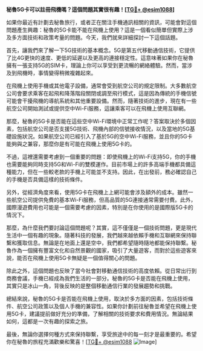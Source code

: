 **秘魯5G卡可以註冊飛機嗎？這個問題其實很有趣！[[TG💪+ @esim1088](https://t.me/s/esim1088)]**

如果你最近有計劃去秘魯旅行，或者正在關注手機通訊相關的資訊，可能會對這個問題產生興趣：秘魯的5G卡能不能在飛機上使用？這是一個看似簡單但實際上涉及多方面技術和政策考量的問題。今天，我們就來詳細探討一下這個話題。

首先，讓我們來了解一下5G技術的基本概念。5G是第五代移動通信技術，它提供了比4G更快的速度、更低的延遲以及更高的連接穩定性。這意味著如果你在秘魯擁有一張支持5G的SIM卡，理論上你可以享受到更流暢的網絡體驗。然而，當涉及到飛機時，事情變得稍微複雜起來。

在飛機上使用手機或其他電子設備，通常會受到航空公司的規定限制。大多數航空公司會要求乘客在起飛和降落階段關閉或調至飛行模式，這是因為傳統的手機信號可能會干擾飛機的導航系統和其他重要設備。然而，隨著技術的進步，現在有一些航空公司開始測試或提供空中Wi-Fi服務，這讓乘客可以在飛機上使用互聯網。

那麼，秘魯的5G卡是否能在這些空中Wi-Fi環境中正常工作呢？答案取決於多個因素，包括航空公司是否支援5G技術、飛機內部的信號接收情況，以及當地的5G基礎設施狀況。如果航空公司已經引入了基於5G的空中Wi-Fi服務，並且你的5G卡能夠與之兼容，那麼你是有可能在飛機上使用5G卡的。

不過，這裡還需要考慮到一個重要的問題：即使飛機上的Wi-Fi支持5G，你的手機也需要能夠同時支持5G和Wi-Fi的雙模運作。目前市場上的許多高端手機都具備這種能力，但在一些較老款的手機上可能並不支持。因此，在出發前，務必確認自己的手機是否具備這樣的技術條件。

另外，從經濟角度來看，使用5G卡在飛機上上網可能會涉及額外的成本。雖然一些航空公司提供免費的基本Wi-Fi服務，但高品質的5G連接通常需要付費。此外，國際漫遊費用也可能是一個需要考慮的因素，特別是在你使用的是國際版5G卡的情況下。

那麼，為什麼我們要討論這個問題呢？其實，這不僅僅是一個技術問題，更是現代生活中一個有趣的現象。隨著科技的發展，我們越來越依賴手機和互聯網來保持聯繫和獲取信息。無論是在地面上還是空中，我們都希望隨時隨地都能保持聯繫。秘魯作為一個擁有豐富文化和自然景觀的國家，吸引了大量遊客，而對於這些遊客來說，能否在飛機上使用5G卡無疑是一個值得關心的問題。

除此之外，這個問題也反映了當今社會對移動通信技術的高度依賴。從日常出行到商務會議，手機已經成為我們生活的一部分。秘魯的5G卡是否能在飛機上使用，其實只是冰山一角，背後反映的是整個移動通信行業的發展趨勢和挑戰。

總結來說，秘魯的5G卡是否能在飛機上使用，取決於多方面的因素，包括技術條件、航空公司政策以及個人手機的兼容性。如果你計劃前往秘魯並希望在飛機上使用5G卡，建議提前做好充分的準備，了解相關的技術要求和費用情況。無論結果如何，這都是一次有趣的探索之旅。

最後，無論你選擇何種方式來保持聯繫，享受旅途中的每一刻才是最重要的。希望你在秘魯的旅程充滿歡樂和驚喜！[[TG💪+ @esim1088](https://t.me/s/esim1088) ![Image](https://i.postimg.cc/4NQfJmqS/Snipaste-2025-05-13-00-14-12.png)]